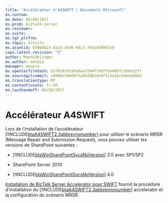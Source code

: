 ```yaml
---
title: "Accélérateur d’A4SWIFT | Documents Microsoft"
ms.custom: 
ms.date: 06/08/2017
ms.prod: biztalk-server
ms.reviewer: 
ms.suite: 
ms.tgt_pltfrm: 
ms.topic: article
ms.assetid: b590db23-8a1d-45d6-94c3-7de14b0987e8
caps.latest.revision: "3"
author: MandiOhlinger
ms.author: mandia
manager: anneta
ms.openlocfilehash: 51f81033c95a0aa7204ff087fda405fc3bde32ff
ms.sourcegitcommit: cb908c540d8f1a692d01dc8f313e16cb4b4e696d
ms.translationtype: MT
ms.contentlocale: fr-FR
ms.lasthandoff: 09/20/2017
---
```

# <a name="a4swift-accelerator"></a>Accélérateur A4SWIFT
Lors de l’installation de l’accélérateur [!INCLUDE[btaA4SWIFT2.3abbrevnonumber](../includes/btaa4swift2-3abbrevnonumber-md.md)] pour utiliser le scénario MRSR (Message Repair and Submission Request), vous pouvez utiliser les versions de SharePoint suivantes :  
  
-   [!INCLUDE[btsWinSharePointSvcsNoVersion](../includes/btswinsharepointsvcsnoversion-md.md)] 3.0 avec SP1/SP2  
  
-   SharePoint Server 2010  
  
-   [!INCLUDE[btsWinSharePointSvcsNoVersion](../includes/btswinsharepointsvcsnoversion-md.md)] 4.0  
  
 [Installation de BizTalk Server Accelerator pour SWIFT](http://go.microsoft.com/fwlink/p/?LinkId=271252) fournit la procédure d’installation du [!INCLUDE[btaA4SWIFT2.3abbrevnonumber](../includes/btaa4swift2-3abbrevnonumber-md.md)] accelerator et la configuration du scénario MRSR.